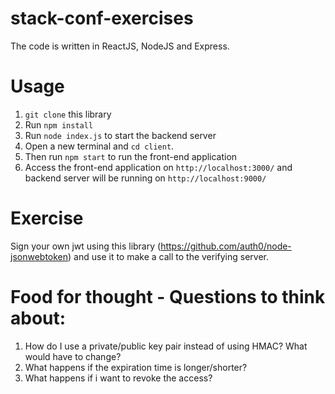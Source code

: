 # stack-conf-exercises
The code is written in ReactJS, NodeJS and Express. 

# Usage
1. `git clone` this library
2. Run `npm install`
3. Run `node index.js` to start the backend server
4. Open a new terminal and `cd client`. 
5. Then run `npm start` to run the front-end application
6. Access the front-end application on `http://localhost:3000/` and backend server will be running on `http://localhost:9000/`

# Exercise
Sign your own jwt using this library (https://github.com/auth0/node-jsonwebtoken) and use it to make a call to the verifying server. 

# Food for thought - Questions to think about:
1. How do I use a private/public key pair instead of using HMAC? What would have to change?
2. What happens if the expiration time is longer/shorter?
3. What happens if i want to revoke the access?
